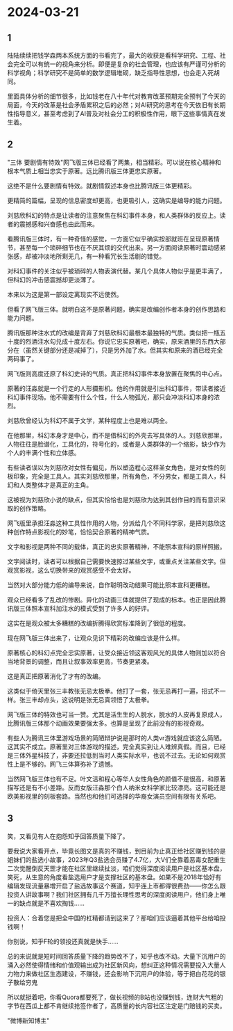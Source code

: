 # 2024-03-21

## 1


陆陆续续把钱学森两本系统方面的书看完了，最大的收获是看科学研究、工程、社会完全可以有统一的视角来分析。即便是复杂的社会管理，也应该有严谨可分析的科学视角；科学研究不是简单的数学逻辑堆砌，缺乏指导性思想，也会走入死胡同。

里面具体分析的细节很多，比如钱老在八十年代对教育改革预期完全预判了今天的局面，今天的改革是社会矛盾累积之后的必然；对AI研究的思考在今天依旧有长期性指导意义，甚至考虑到了AI普及对社会分工的积极性作用，眼下这些事情真在发生着。






## 2


"三体 要剧情有特效"网飞版三体已经看了两集，相当精彩。可以说在核心精神和根本气质上相当忠实于原著。远比腾讯版三体更忠实原著。

这绝不是什么要剧情有特效。就剧情叙述本身也比腾讯版三体更精彩。

更精简的篇幅，呈现的信息密度却更高，也更吸引人，这确实是编导的能力问题。

刘慈欣科幻的特点是让读者的注意聚焦在科幻事件本身，和人类群体的反应上。读者的震撼感和兴奋感也由此而来。

看腾讯版三体时，有一种奇怪的感觉，一方面它似乎确实按部就班在呈现原著情节，甚至每一个琐碎细节也在不厌其烦的交代出来。另一方面阅读原著时震动感紧张感，却被冲淡地所剩无几，有一种看冗长生活剧的错觉。

对科幻事件的关注似乎被琐碎的人物表演代替。某几个具体人物似乎是更丰满了，但科幻的冲击感震撼却更淡薄了。

本来以为这是第一部设定离现实不远使然。

但看了网飞版三体。就明白这不是原著问题，确实是改编创作者本身的创作思路和能力问题。

腾讯版那种注水式的改编是背弃了刘慈欣科幻最根本最独特的气质。类似把一瓶五十度的烈酒注水勾兑成十度左右。你说它忠实原著吧，确实，原来酒里的东西大部分在（虽然关键部分还是减掉了），只是另外加了水。但其实和原来的酒已经完全两码事了。

网飞版则高度还原了科幻史诗的气质。真正把科幻事件本身放置在聚焦的中心点。

原著的汪淼就是一个行走的人形摄影机。他的作用就是引出科幻事件，带读者接近科幻事件现场。他不需要有什么个性，什么人物弧光，那只会冲淡科幻本身的浓烈。

刘慈欣曾经认为科幻不属于文学，某种程度上也是难以两全。

在他那里，科幻本身才是中心，而不是借科幻的外壳去写具体的人。刘慈欣那里，人物往往是脸谱化，工具化的，符号化的，或者是人类群体的一个缩影，缺少作为个人的丰满个性和立体感。

有些读者误以为刘慈欣对女性有偏见，所以塑造程心这样圣女角色，是对女性的刻板印象，完全是工具人。其实刘慈欣那里，所有角色，不分男女，都是工具人，科幻和人类整体才是真正的主角。

这被视为刘慈欣小说的缺点，但其实恰恰也是刘慈欣为达到其创作目的而有意识采取的创作策略。

网飞版里承担汪淼这种工具性作用的人物，分派给几个不同科学家，是把刘慈欣这种创作特点影视化的妙笔，恰恰契合原著的精神气质。

文字和影视是两种不同的载体，真正的忠实原著精神，不能照本宣科的原样照搬。

文字阅读时，读者可以根据自己需要快速掠过某些文字，或重点关注某些文字。但观赏影视，这么切换带来的观赏感受不会太好。

当然对大部分能力低的编导来说，自作聪明改动结果可能比照本宣科更糟糕。

观众已经看多了乱改的惨剧。异化的动画三体就提供了现成的标本。也正是因此腾讯版三体照本宣科加注水的模式受到了许多人的好评。

这实在是观众被太多糟糕的改编折腾得欣赏标准降到了很低的程度。

现在网飞版三体出来了，让观众见识下精彩的改编应该是什么样。

原著核心的科幻点完全忠实原著，让受众接近领这客观风光的具体人物则加以符合当地背景的调整，而且让叙事效率更高，节奏更紧凑。

这是真正把原著消化了才有的改编。

这类似于倚天里张三丰教张无忌太极拳。他打了一套，张无忌再打一遍，招式不一样。张三丰却点头，这说明是张无忌真领悟了太极拳。

网飞版三体的特效也可当一赞。尤其是活生生的人脱水，脱水的人皮再复原成人，比腾讯版三体那个动画效果要强太多。也算是呈现了此前没有的影视奇观。

有些人为腾讯三体里游戏场景的简陋辩护说是那时的人类vr游戏就应该这么简陋。这其实不成立。原著里对三体游戏的描述，完全真实到让人难辨真假。而且，已经是三体外星科技了，非要还拉低到当时人类实际水平，也说不过去。无论如何观赏性上是不够的。网飞三体算弥补了遗憾。

当然网飞版三体也有不足。叶文洁和程心等华人女性角色的颜值不是很高，和原著描写还是有不小差距。反而女版汪淼那个白人纳米女科学家比较漂亮。这可能还是欧美影视里的刻板套路。当然也和他们可选择的华裔女演员空间有限有关系吧。






## 3


笑，又看见有人在抱怨知乎回答质量下降了。

要我说大家看开点，毕竟长图文是真的不赚钱，到目前为止真正给社区赚到钱的是姐妹们的盐选小故事，2023年Q3盐选会员赚了4.7亿，大V们全靠着恶毒女配重生二次觉醒倒反天罡才能在社区里继续扯淡，咱们觉得深度阅读用户是社区基本盘，笑死，从生意的角度看盐选用户才是支撑社区的基本盘。如果不是2018年恰好有编辑发现流量暴增开启了盐选故事这个赛道，知乎连上市都得很费劲——你怎么跟投资人讲故事啊？我们社区拥有几千万擅长理性思考的深度阅读用户，他们身上唯一的缺点就是不喜欢掏钱……

投资人：合着您是把全中国的杠精都请到这来了？那咱们应该逼着其他平台给咱投钱啊！

你别说，知乎F轮的领投还真就是快手……

总的来说就是短时间回答质量下降的趋势改不了，知乎也改不动。大量下沉用户的涌入必然使得情绪和价值观输出成为社区新风向，想纠正这种情况需要投入大量人力物力来做社区生态建设，不赚钱，还会影响下沉用户的体验，等于把白花花的银子散给穷鬼

所以就挺着吧，你看Quora都要死了，做长视频的B站也没赚到钱，连财大气粗的字节在西瓜上都不肯继续抢签作者了，高质量的长内容社区注定是门赔钱的买卖。

"微博新知博主"






